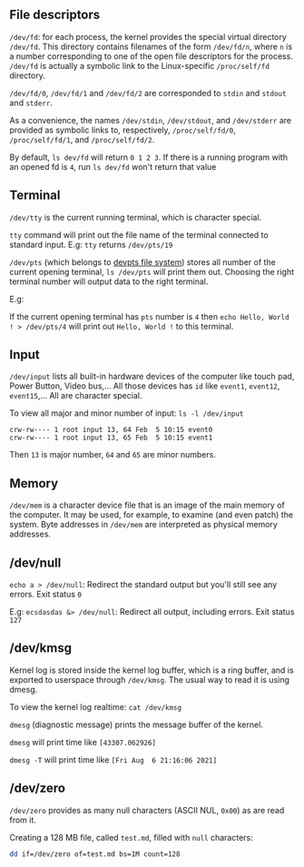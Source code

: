 ## File descriptors

``/dev/fd``: for each process, the kernel provides the special virtual directory ``/dev/fd``. This directory contains filenames of the form ``/dev/fd/n``, where ``n`` is a number corresponding to one of the open file descriptors for the process. ``/dev/fd`` is actually a symbolic link to the Linux-specific ``/proc/self/fd`` directory.

``/dev/fd/0``, ``/dev/fd/1`` and ``/dev/fd/2`` are corresponded to ``stdin`` and ``stdout`` and ``stderr``. 

As a convenience, the names ``/dev/stdin``, ``/dev/stdout``, and ``/dev/stderr`` are provided as symbolic links to, respectively, ``/proc/self/fd/0``, ``/proc/self/fd/1``, and ``/proc/self/fd/2``.

By default, ``ls dev/fd`` will return ``0 1 2 3``. If there is a running program with an opened fd is ``4``, run ``ls dev/fd`` won't return that value

## Terminal

``/dev/tty`` is the current running terminal, which is character special.

``tty`` command will print out the file name of the terminal connected to standard input. E.g: ``tty`` returns ``/dev/pts/19``

``/dev/pts`` (which belongs to [devpts file system](https://github.com/TranPhucVinh/Linux-Shell/blob/master/Physical%20layer/File%20system/README.md#devpts)) stores all number of the current opening terminal, ``ls /dev/pts`` will print them out. Choosing the right terminal number will output data to the right terminal.

E.g:

If the current opening terminal has ``pts`` number is ``4`` then ``echo Hello, World ! > /dev/pts/4`` will print out ``Hello, World !`` to this terminal.

## Input

``/dev/input`` lists all built-in hardware devices of the computer like touch pad, Power Button, Video bus,... All those devices has ``id`` like ``event1``, ``event12``, ``event15``,... All are character special.

To view all major and minor number of input: ``ls -l /dev/input``

```
crw-rw---- 1 root input 13, 64 Feb  5 10:15 event0
crw-rw---- 1 root input 13, 65 Feb  5 10:15 event1
```

Then ``13`` is major number, ``64`` and ``65`` are minor numbers.

## Memory

``/dev/mem`` is a character device file that is an image of the main memory of the computer.  It may be used, for example, to examine (and even patch) the system. Byte addresses in ``/dev/mem`` are interpreted as physical memory addresses.

## /dev/null

``echo a > /dev/null``: Redirect the standard output but you'll still see any errors. Exit status ``0``

E.g: ``ecsdasdas &> /dev/null``: Redirect all output, including errors. Exit status ``127``

## /dev/kmsg

Kernel log is stored inside the kernel log buffer, which is a ring buffer, and is exported to userspace through ``/dev/kmsg``. The usual way to read it is using dmesg.

To view the kernel log realtime: ``cat /dev/kmsg``

``dmesg`` (diagnostic message) prints the message buffer of the kernel.

``dmesg`` will print time like ``[43307.062926]``

``dmesg -T`` will print time like ``[Fri Aug  6 21:16:06 2021]``

## /dev/zero

``/dev/zero`` provides as many null characters (ASCII NUL, ``0x00``) as are read from it.

Creating a 128 MB file, called ``test.md``, filled with ``null`` characters:

```sh
dd if=/dev/zero of=test.md bs=1M count=128
```
